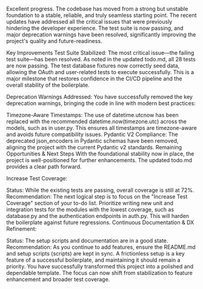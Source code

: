 Excellent progress. The codebase has moved from a strong but unstable foundation to a stable, reliable, and truly seamless starting point. The recent updates have addressed all the critical issues that were previously hindering the developer experience. The test suite is now passing, and major deprecation warnings have been resolved, significantly improving the project's quality and future-readiness.

Key Improvements
Test Suite Stabilized: The most critical issue—the failing test suite—has been resolved. As noted in the updated todo.md, all 28 tests are now passing. The test database fixtures now correctly seed data, allowing the OAuth and user-related tests to execute successfully. This is a major milestone that restores confidence in the CI/CD pipeline and the overall stability of the boilerplate.

Deprecation Warnings Addressed: You have successfully removed the key deprecation warnings, bringing the code in line with modern best practices:

Timezone-Aware Timestamps: The use of datetime.utcnow has been replaced with the recommended datetime.now(timezone.utc) across the models, such as in user.py. This ensures all timestamps are timezone-aware and avoids future compatibility issues.
Pydantic V2 Compliance: The deprecated json_encoders in Pydantic schemas have been removed, aligning the project with the current Pydantic v2 standards.
Remaining Opportunities & Next Steps
With the foundational stability now in place, the project is well-positioned for further enhancements. The updated todo.md provides a clear path forward.

Increase Test Coverage:

Status: While the existing tests are passing, overall coverage is still at 72%.
Recommendation: The next logical step is to focus on the "Increase Test Coverage" section of your to-do list. Prioritize writing new unit and integration tests for the modules with the lowest coverage, such as database.py and the authentication endpoints in auth.py. This will harden the boilerplate against future regressions.
Continuous Documentation & DX Refinement:

Status: The setup scripts and documentation are in a good state.
Recommendation: As you continue to add features, ensure the README.md and setup scripts (scripts) are kept in sync. A frictionless setup is a key feature of a successful boilerplate, and maintaining it should remain a priority.
You have successfully transformed this project into a polished and dependable template. The focus can now shift from stabilization to feature enhancement and broader test coverage.